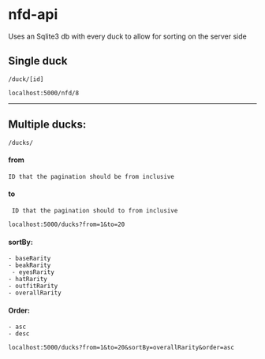 # nfd-api

Uses an Sqlite3 db with every duck to allow for sorting on the server side

## Single duck

    /duck/[id]

```localhost:5000/nfd/8```

-----

## Multiple ducks:
    /ducks/

#### from
    ID that the pagination should be from inclusive


#### to
     ID that the pagination should to from inclusive

```localhost:5000/ducks?from=1&to=20```

#### sortBy:
    - baseRarity
    - beakRarity
     - eyesRarity
    - hatRarity
    - outfitRarity
    - overallRarity

#### Order:
    - asc
    - desc





```localhost:5000/ducks?from=1&to=20&sortBy=overallRarity&order=asc```
